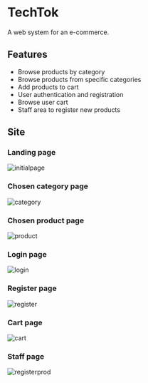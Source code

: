 # TechTok
  A web system for an e-commerce.
  
## Features
- Browse products by category
- Browse products from specific categories
- Add products to cart
- User authentication and registration
- Browse user cart
- Staff area to register new products

## Site

### Landing page
![initialpage](https://github.com/vdamasceno04/techtok/assets/101156671/32217c6e-1831-4abf-ac63-cab59cecd6f5)

### Chosen category page
![category](https://github.com/vdamasceno04/techtok/assets/101156671/30a241cb-6727-4847-a692-f7a777474d0f)

### Chosen product page
![product](https://github.com/vdamasceno04/techtok/assets/101156671/44a26eea-be9e-401f-897f-af7ab2b457d9)

### Login page
![login](https://github.com/vdamasceno04/techtok/assets/101156671/24f98f26-6f8a-44aa-878d-94e242a8577d)

### Register page
![register](https://github.com/vdamasceno04/techtok/assets/101156671/967cdac8-2db8-45d6-a1d9-0388cd41e052)

### Cart page
![cart](https://github.com/vdamasceno04/techtok/assets/101156671/829540bf-bcc5-4f59-accf-ceec6613d839)

### Staff page
![registerprod](https://github.com/vdamasceno04/techtok/assets/101156671/cae63a75-5397-4dc6-800d-0572ca45c895)
